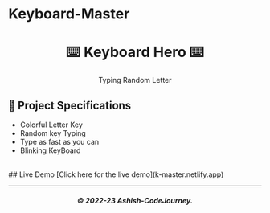 # Keyboard-Master
<h1 align="center"> ⌨️ Keyboard Hero ⌨️</h1>

<p align="center"> Typing Random Letter</p>

## 📝 Project Specifications

- Colorful Letter Key
- Random key Typing
- Type as fast as you can
- Blinking KeyBoard

</br>
## Live Demo
[Click here for the live demo](k-master.netlify.app)

---

<h5 align='center'>© 2022-23 Ashish-CodeJourney.</h5>
